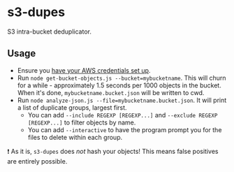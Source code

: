 # s3-dupes

S3 intra-bucket deduplicator.

## Usage

* Ensure you [have your AWS credentials set up][awscred].
* Run `node get-bucket-objects.js --bucket=mybucketname`.
  This will churn for a while - approximately 1.5 seconds per 1000 objects in the bucket.
  When it's done, `mybucketname.bucket.json` will be written to cwd.
* Run `node analyze-json.js --file=mybucketname.bucket.json`. It will print a list of duplicate groups,
  largest first.
  * You can add `--include REGEXP [REGEXP...]` and `--exclude REGEXP [REGEXP...]` to filter objects by name.
  * You can add `--interactive` to have the program prompt you for the files to delete within each group.
  
:exclamation: As it is, `s3-dupes` does _not_ hash your objects! This means false positives are entirely possible.

[awscred]: http://docs.aws.amazon.com/sdk-for-javascript/v2/developer-guide/setting-credentials-node.html
